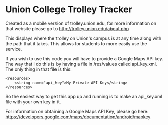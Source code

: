 Union College Trolley Tracker
=============================

Created as a mobile version of trolley.union.edu, for more information on that website please go to
http://trolley.union.edu/about.php

This displays where the trolley on Union's campus is at any time along with the path that it takes.
This allows for students to more easily use the service.


If you wish to use this code you will have to provide a Google Maps API key. The way that I do this is by having
a file in /res/values called api_key.xml. The only thing in that file is this:

    <resources>
        <string name="api_key">My Private API Key</string>
    </resources>
    
So the easiest way to get this app up and running is to make an api_key.xml file with your own key in it.

For information on obtaining a Google Maps API Key, please go here:
https://developers.google.com/maps/documentation/android/mapkey